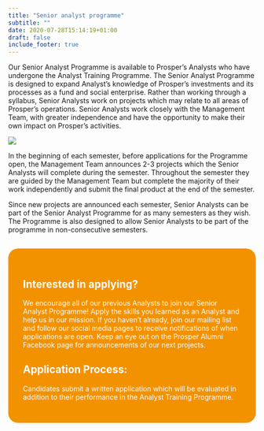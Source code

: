 ```yaml
---
title: "Senior analyst programme"
subtitle: ""
date: 2020-07-28T15:14:19+01:00
draft: false
include_footer: true
---
```


Our Senior Analyst Programme is available to Prosper’s Analysts who have undergone the Analyst Training Programme. The Senior Analyst Programme is designed to expand Analyst’s knowledge of Prosper’s investments and its processes as a fund and social enterprise. Rather than working through a syllabus, Senior Analysts work on projects which may relate to all areas of Prosper’s operations. Senior Analysts work closely with the Management Team, with greater independence and have the opportunity to make their own impact on Prosper’s activities.

![](/images/senior-analysts.JPG)

In the beginning of each semester, before applications for the Programme open, the Management Team announces 2-3 projects which the Senior Analysts will complete during the semester. Throughout the semester they are guided by the Management Team but complete the majority of their work independently and submit the final product at the end of the semester.

Since new projects are announced each semester, Senior Analysts can be part of the Senior Analyst Programme for as many semesters as they wish. The Programme is also designed to allow Senior Analysts to be part of the programme in non-consecutive semesters.

<div style="background: #F39200; color: white !important; padding: 30px; border-radius: 20px; margin-top: 30px;">

<h2 style="color: white;">Interested in applying?</h2>

We encourage all of our previous Analysts to join our Senior Analyst Programme! Apply the skills you learned as an Analyst and help us in our mission. If you haven’t already, join our mailing list and follow our social media pages to receive notifications of when applications are open. Keep an eye out on the Prosper Alumni Facebook page for announcements of our next projects.

<h2 style="color: white;">Application Process:</h2>

Candidates submit a written application which will be evaluated in addition to their performance in the Analyst Training Programme.

</div>
